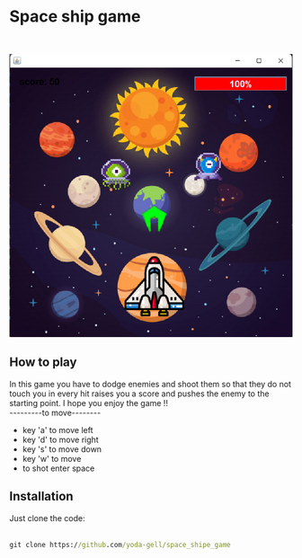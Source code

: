 # Space ship game
<br/>

<p align="center">
  <img src="https://github.com/yoda-gell/space_shipe_game/blob/master/image.bmp" />
</p>

## How to play 
In this game you have to dodge enemies and shoot them so that they do not touch you in every hit raises you a score and pushes the enemy to the starting point.
I hope you enjoy the game !!<br/>
 ---------to move--------   <br/>
* key 'a' to move left  <br/>
* key 'd' to move right <br/>
* key 's' to move down  <br/>
* key 'w' to move       <br/>
* to shot enter space   <br/>

## Installation
Just clone the code: <br/>
```cmd

git clone https://github.com/yoda-gell/space_shipe_game

```
